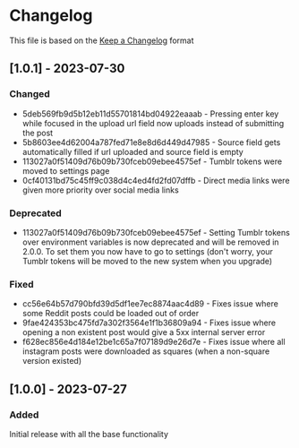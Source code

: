 # Changelog

This file is based on the [Keep a Changelog](https://keepachangelog.com/en/1.0.0/) format

## [1.0.1] - 2023-07-30

### Changed

- 5deb569fb9d5b12eb11d55701814bd04922eaaab - Pressing enter key while focused in the upload url field now uploads instead of submitting the post
- 5b8603ee4d62004a787fed71e8e8d6d449d47985 - Source field gets automatically filled if url uploaded and source field is empty
- 113027a0f51409d76b09b730fceb09ebee4575ef - Tumblr tokens were moved to settings page
- 0cf40131bd75c45ff9c038d4c4ed4fd2fd07dffb - Direct media links were given more priority over social media links

### Deprecated

- 113027a0f51409d76b09b730fceb09ebee4575ef - Setting Tumblr tokens over environment variables is now deprecated and will be removed in 2.0.0. To set them you now have to go to settings (don't worry, your Tumblr tokens will be moved to the new system when you upgrade)

### Fixed

- cc56e64b57d790bfd39d5df1ee7ec8874aac4d89 - Fixes issue where some Reddit posts could be loaded out of order
- 9fae424353bc475fd7a302f3564e1f1b36809a94 - Fixes issue where opening a non existent post would give a 5xx internal server error
- f628ec856e4d184e12be1c65a7f07189d9e26d7e - Fixes issue where all instagram posts were downloaded as squares (when a non-square version existed)

## [1.0.0] - 2023-07-27

### Added

Initial release with all the base functionality
